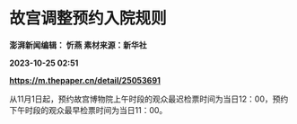 # 故宫调整预约入院规则
**澎湃新闻编辑： 忻燕 素材来源：新华社**

**2023-10-25 02:51**

**https://m.thepaper.cn/detail/25053691**

从11月1日起，预约故宫博物院上午时段的观众最迟检票时间为当日12：00，预约下午时段的观众最早检票时间为当日11：00。